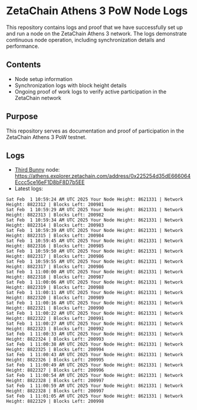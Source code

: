 # ZetaChain Athens 3 PoW Node Logs
This repository contains logs and proof that we have successfully set up and run a node on the ZetaChain Athens 3 network. The logs demonstrate continuous node operation, including synchronization details and performance.

## Contents
- Node setup information
- Synchronization logs with block height details
- Ongoing proof of work logs to verify active participation in the ZetaChain network

## Purpose
This repository serves as documentation and proof of participation in the ZetaChain Athens 3 PoW testnet.

## Logs

- [Third Bunny](https://thirdbunny.xyz/) node: https://athens.explorer.zetachain.com/address/0x225254d35dE666064Eccc5ce16eF1D8bF8D7b5EE
- Latest logs:
```
Sat Feb  1 10:59:24 AM UTC 2025 Your Node Height: 8621331 | Network Height: 8822312 | Blocks Left: 200981
Sat Feb  1 10:59:29 AM UTC 2025 Your Node Height: 8621331 | Network Height: 8822313 | Blocks Left: 200982
Sat Feb  1 10:59:34 AM UTC 2025 Your Node Height: 8621331 | Network Height: 8822314 | Blocks Left: 200983
Sat Feb  1 10:59:39 AM UTC 2025 Your Node Height: 8621331 | Network Height: 8822315 | Blocks Left: 200984
Sat Feb  1 10:59:45 AM UTC 2025 Your Node Height: 8621331 | Network Height: 8822316 | Blocks Left: 200985
Sat Feb  1 10:59:50 AM UTC 2025 Your Node Height: 8621331 | Network Height: 8822317 | Blocks Left: 200986
Sat Feb  1 10:59:55 AM UTC 2025 Your Node Height: 8621331 | Network Height: 8822317 | Blocks Left: 200986
Sat Feb  1 11:00:00 AM UTC 2025 Your Node Height: 8621331 | Network Height: 8822318 | Blocks Left: 200987
Sat Feb  1 11:00:06 AM UTC 2025 Your Node Height: 8621331 | Network Height: 8822319 | Blocks Left: 200988
Sat Feb  1 11:00:11 AM UTC 2025 Your Node Height: 8621331 | Network Height: 8822320 | Blocks Left: 200989
Sat Feb  1 11:00:16 AM UTC 2025 Your Node Height: 8621331 | Network Height: 8822321 | Blocks Left: 200990
Sat Feb  1 11:00:22 AM UTC 2025 Your Node Height: 8621331 | Network Height: 8822322 | Blocks Left: 200991
Sat Feb  1 11:00:27 AM UTC 2025 Your Node Height: 8621331 | Network Height: 8822323 | Blocks Left: 200992
Sat Feb  1 11:00:33 AM UTC 2025 Your Node Height: 8621331 | Network Height: 8822324 | Blocks Left: 200993
Sat Feb  1 11:00:38 AM UTC 2025 Your Node Height: 8621331 | Network Height: 8822325 | Blocks Left: 200994
Sat Feb  1 11:00:43 AM UTC 2025 Your Node Height: 8621331 | Network Height: 8822326 | Blocks Left: 200995
Sat Feb  1 11:00:49 AM UTC 2025 Your Node Height: 8621331 | Network Height: 8822327 | Blocks Left: 200996
Sat Feb  1 11:00:54 AM UTC 2025 Your Node Height: 8621331 | Network Height: 8822328 | Blocks Left: 200997
Sat Feb  1 11:00:59 AM UTC 2025 Your Node Height: 8621331 | Network Height: 8822328 | Blocks Left: 200997
Sat Feb  1 11:01:05 AM UTC 2025 Your Node Height: 8621331 | Network Height: 8822329 | Blocks Left: 200998
```
